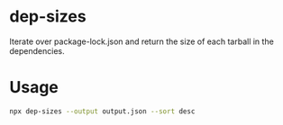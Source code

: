 # dep-sizes

Iterate over package-lock.json and return the size of each tarball in the dependencies.

# Usage

```bash
npx dep-sizes --output output.json --sort desc
```

